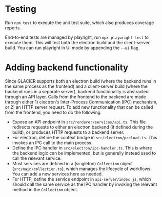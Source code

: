 # Testing

Run `npm test` to execute the unit test suite, which also produces coverage reports.

End-to-end tests are managed by playright, run `npx playwright test` to execute them. This will test both the electron build and the client-server build. You can run playright in UI mode by appending the `--ui` flag.

# Adding backend functionality

Since GLACIER supports both an electron build (where the backend runs in the same process as the frontend) and a client-server build (where the backend runs in a separate server), backend functionality is abstracted through an API layer. Calls from the frontend to the backend are made through either 1) electron's Inter-Process Communication (IPC) mechanism, or 2) an HTTP server request. To add new functionality that can be called from the frontend, you need to do the following:
- Expose an API endpoint in `src/renderer/services/api.ts`. This file redirects requests to either an electron backend (if defined during the build), or produces HTTP requests to a backend server.
- For electron, define the context bridge in `src/electron/preload.ts`. This invokes an IPC call to the main process.
- Define the IPC handler in `src/electron/ipc-handler.ts`. This is where the backend logic can be implemented, but is generally instead used to call the relevant service.
- Most services are defined in a (singleton) `Collection` object (`src/main/collection.ts`), which manages the lifecycle of workflows. You can add a new services here as needed.
- For HTTP, define the service endpoint in `api-server/index.js`, which should call the same service as the IPC handler by invoking the relevant method in the `Collection` object.
